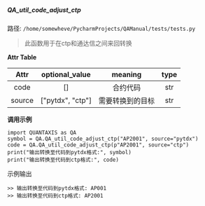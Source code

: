 ##### QA_util_code_adjust_ctp
路径: `/home/somewheve/PycharmProjects/QAManual/tests/tests.py`

> 此函数用于在ctp和通达信之间来回转换



**Attr Table**

| Attr | optional_value |meaning |type|
|:----:|:----:|:----:|:----:|
|code|[]|合约代码|str|
|source|["pytdx", "ctp"]|需要转换到的目标|str|

**调用示例**

```
import QUANTAXIS as QA
symbol = QA.QA_util_code_adjust_ctp("AP2001", source="pytdx")
code = QA.QA_util_code_adjust_ctp(p"AP2001", source="ctp")
print("输出转换至代码到pytdx格式:", symbol)
print("输出转换至代码到ctp格式:", code)
```
示例输出
```
>> 输出转换至代码到pytdx格式: AP001
>> 输出转换至代码到ctp格式: AP2001
```
